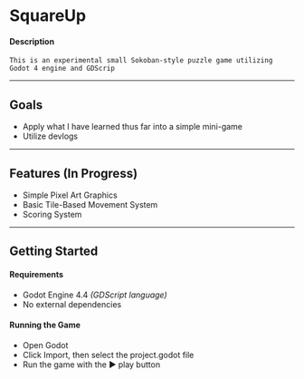 # SquareUp  
#### Description  
``This is an experimental small Sokoban-style puzzle game utilizing Godot 4 engine and GDScrip``

---

## Goals
-  Apply what I have learned thus far into a simple mini-game  
-  Utilize devlogs
---

## Features (In Progress)
- Simple Pixel Art Graphics
- Basic Tile-Based Movement System  
- Scoring System

---

## Getting Started
#### Requirements
- Godot Engine 4.4 *(GDScript language)*  
- No external dependencies  

#### Running the Game
- Open Godot
- Click Import, then select the project.godot file
- Run the game with the ▶️ play button
